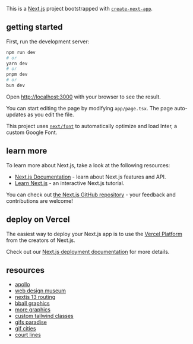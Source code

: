 This is a [Next.js](https://nextjs.org/) project bootstrapped with [`create-next-app`](https://github.com/vercel/next.js/tree/canary/packages/create-next-app).

## getting started

First, run the development server:

```bash
npm run dev
# or
yarn dev
# or
pnpm dev
# or
bun dev
```

Open [http://localhost:3000](http://localhost:3000) with your browser to see the result.

You can start editing the page by modifying `app/page.tsx`. The page auto-updates as you edit the file.

This project uses [`next/font`](https://nextjs.org/docs/basic-features/font-optimization) to automatically optimize and load Inter, a custom Google Font.

## learn more

To learn more about Next.js, take a look at the following resources:

- [Next.js Documentation](https://nextjs.org/docs) - learn about Next.js features and API.
- [Learn Next.js](https://nextjs.org/learn) - an interactive Next.js tutorial.

You can check out [the Next.js GitHub repository](https://github.com/vercel/next.js/) - your feedback and contributions are welcome!

## deploy on Vercel

The easiest way to deploy your Next.js app is to use the [Vercel Platform](https://vercel.com/new?utm_medium=default-template&filter=next.js&utm_source=create-next-app&utm_campaign=create-next-app-readme) from the creators of Next.js.

Check out our [Next.js deployment documentation](https://nextjs.org/docs/deployment) for more details.

## resources

- [apollo](https://www.apollographql.com/blog/apollo-client/next-js/next-js-getting-started/)
- [web design museum](https://www.webdesignmuseum.org/)
- [nextjs 13 routing](https://dev.to/zenstack/fun-with-nextjs-13-new-routing-system-5gmk)
- [bball graphics](https://carlswebgraphics.com/basketball.html)
- [more graphics](https://pixabay.com/vectors/search/basketball/)
- [custom tailwind classes](https://tailwindcss.com/docs/functions-and-directives#using-apply-with-per-component-css)
- [gifs paradise](https://www.gifs-paradise.com/)
- [gif cities](https://gifcities.org/)
- [court lines](https://observablehq.com/@willhoup/drawing-an-nba-court)
